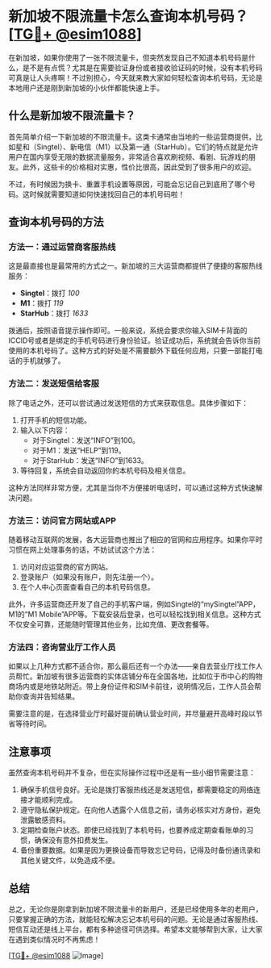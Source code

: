 # 新加坡不限流量卡怎么查询本机号码？[[TG💪+ @esim1088](https://t.me/s/esim1088)]

在新加坡，如果你使用了一张不限流量卡，但突然发现自己不知道本机号码是什么，是不是有点慌？尤其是在需要验证身份或者接收验证码的时候，没有本机号码可真是让人头疼啊！不过别担心，今天就来教大家如何轻松查询本机号码，无论是本地用户还是刚到新加坡的小伙伴都能快速上手。

## 什么是新加坡不限流量卡？

首先简单介绍一下新加坡的不限流量卡。这类卡通常由当地的一些运营商提供，比如星和（Singtel）、新电信（M1）以及第一通（StarHub）。它们的特点就是允许用户在国内享受无限的数据流量服务，非常适合喜欢刷视频、看剧、玩游戏的朋友。此外，这些卡的价格相对实惠，性价比很高，因此受到了很多用户的欢迎。

不过，有时候因为换卡、重置手机设置等原因，可能会忘记自己到底用了哪个号码。这时候就需要知道如何快速找回自己的本机号码啦！

## 查询本机号码的方法

### 方法一：通过运营商客服热线

这是最直接也是最常用的方式之一。新加坡的三大运营商都提供了便捷的客服热线服务：

- **Singtel**：拨打 *100*
- **M1**：拨打 *119*
- **StarHub**：拨打 *1633*

拨通后，按照语音提示操作即可。一般来说，系统会要求你输入SIM卡背面的ICCID号或者是绑定的手机号码进行身份验证。验证成功后，系统就会告诉你当前使用的本机号码了。这种方式的好处是不需要额外下载任何应用，只要一部能打电话的手机就够了。

### 方法二：发送短信给客服

除了电话之外，还可以尝试通过发送短信的方式来获取信息。具体步骤如下：

1. 打开手机的短信功能。
2. 输入以下内容：
   - 对于Singtel：发送“INFO”到100。
   - 对于M1：发送“HELP”到119。
   - 对于StarHub：发送“INFO”到1633。
3. 等待回复，系统会自动返回你的本机号码及相关信息。

这种方法同样非常方便，尤其是当你不方便接听电话时，可以通过这种方式快速解决问题。

### 方法三：访问官方网站或APP

随着移动互联网的发展，各大运营商也推出了相应的官网和应用程序。如果你平时习惯在网上处理事务的话，不妨试试这个方法：

1. 访问对应运营商的官方网站。
2. 登录账户（如果没有账户，则先注册一个）。
3. 在个人中心页面查看自己的本机号码信息。

此外，许多运营商还开发了自己的手机客户端，例如Singtel的“mySingtel”APP，M1的“M1 Mobile”APP等。下载安装后登录，也可以轻松找到相关信息。这种方式不仅安全可靠，还能随时管理其他业务，比如充值、更改套餐等。

### 方法四：咨询营业厅工作人员

如果以上几种方式都不适合你，那么最后还有一个办法——亲自去营业厅找工作人员帮忙。新加坡有很多运营商的实体店铺分布在全国各地，比如位于市中心的购物商场内或是地铁站附近。带上身份证件和SIM卡前往，说明情况后，工作人员会帮助你查询并告知结果。

需要注意的是，在选择营业厅时最好提前确认营业时间，并尽量避开高峰时段以节省等待时间。

## 注意事项

虽然查询本机号码并不复杂，但在实际操作过程中还是有一些小细节需要注意：

1. 确保手机信号良好。无论是拨打客服热线还是发送短信，都需要稳定的网络连接才能顺利完成。
2. 遵守隐私保护规定。在向他人透露个人信息之前，请务必核实对方身份，避免泄露敏感资料。
3. 定期检查账户状态。即使已经找到了本机号码，也要养成定期查看账单的习惯，确保没有意外扣费发生。
4. 备份重要数据。如果是因为更换设备而导致忘记号码，记得及时备份通讯录和其他关键文件，以免造成不便。

## 总结

总之，无论你是刚拿到新加坡不限流量卡的新用户，还是已经使用多年的老用户，只要掌握正确的方法，就能轻松解决忘记本机号码的问题。无论是通过客服热线、短信互动还是线上平台，都有多种途径可供选择。希望本文能够帮到大家，让大家在遇到类似情况时不再焦虑！

[[TG💪+ @esim1088](https://t.me/s/esim1088) ![Image](https://i.postimg.cc/4NQfJmqS/Snipaste-2025-05-13-00-14-12.png)]